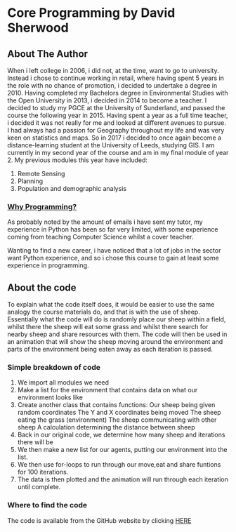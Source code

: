 # Core Programming by David Sherwood

## About The Author

When i left college in 2006, i did not, at the time, want to go to university. Instead i chose
to continue working in retail, where having spent 5 years in the role with no chance of promotion,
i decided to undertake a degree in 2010.
Having completed my Bachelors degree in Environmental Studies with the Open University
in 2013, i decided in 2014 to become a teacher. I decided to study my PGCE at the
University of Sunderland, and passed the course the following year in 2015. Having spent
a year as a full time teacher, i decided it was not really for me and looked at different
avenues to pursue. I had always had a passion for Geography throughout my life and was 
very keen on statistics and maps. So in 2017 i decided to once again become a distance-learning
student at the University of Leeds, studying GIS. I am currently in my second year of the course
and am in my final module of year 2. My previous modules this year have included:
1. Remote Sensing
2. Planning
3. Population and demographic analysis

### <span style="text-decoration: underline">Why Programming? </span>

As probably noted by the amount of emails i have sent my tutor, my experience in Python has
been so far very limited, with some experience coming from teaching Computer Science whilst
a cover teacher. 

Wanting to find a new career, i have noticed that a lot of jobs in the sector want Python 
experience, and so i chose this course to gain at least some experience in programming.

## About the code

To explain what the code itself does, it would be easier to use the same analogy the course 
materials do, and that is with the use of sheep. 
Essentially what the code will do is randomly place our sheep within a field, whilst there the
sheep will eat some grass and whilst there search for nearby sheep and share resources with them.
The code will then be used in an animation that will show the sheep moving around the environment
and parts of the environment being eaten away as each iteration is passed.

### Simple breakdown of code

1. We import all modules we need
2. Make a list for the environment that contains data on what our environment looks like
3. Create another class that contains functions:
   Our sheep being given random coordinates
   The Y and X coordinates being moved
   The sheep eating the grass (environment)
   The sheep communicating with other sheep
   A calculation determining the distance between sheep
4. Back in our original code, we determine how many sheep and iterations there will be
5. We then make a new list for our agents, putting our environment into the list.
6. We then use for-loops to run through our move,eat and share funtions for 100 iterations.
7. The data is then plotted and the animation will run through each iteration until complete.

### Where to find the code

The code is available from the GitHub website by clicking [HERE](https://davidsherwood87.github.io)





